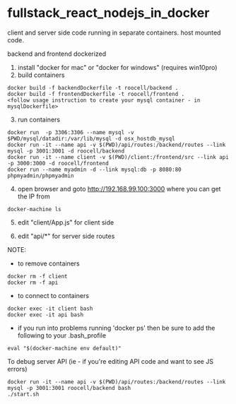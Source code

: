 # fullstack_react_nodejs_in_docker
client and server side code running in separate containers. host mounted code.


backend and frontend dockerized
1. install "docker for mac" or "docker for windows" (requires win10pro)
2. build containers

```
docker build -f backendDockerfile -t roocell/backend .
docker build -f frontendDockerfile -t roocell/frontend .
<follow usage instruction to create your mysql container - in mysqlDockerfile>
```

3. run containers
```
docker run  -p 3306:3306 --name mysql -v $PWD/mysql/datadir:/var/lib/mysql -d osx_hostdb_mysql
docker run -it --name api -v $(PWD)/api/routes:/backend/routes --link mysql -p 3001:3001 -d roocell/backend
docker run -it --name client -v $(PWD)/client:/frontend/src --link api -p 3000:3000 -d roocell/frontend
docker run --name myadmin -d --link mysql:db -p 8080:80 phpmyadmin/phpmyadmin
```

4. open browser and goto http://192.168.99.100:3000 where you can get the IP from
```
docker-machine ls
```

5. edit "client/App.js" for client side

6. edit "api/*" for server side routes

NOTE:
- to remove containers
```
docker rm -f client
docker rm -f api
```
- to connect to containers
```
docker exec -it client bash
docker exec -it api bash
```
- if you run into problems running 'docker ps' then be sure to add the following to your .bash_profile
```
eval "$(docker-machine env default)"
```

To debug server API (ie - if you're editing API code and want to see JS errors)
```
docker run -it --name api -v $(PWD)/api/routes:/backend/routes --link mysql -p 3001:3001 roocell/backend bash
./start.sh
```


